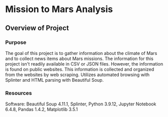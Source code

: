 # Mission to Mars Analysis
## Overview of Project
### Purpose

The goal of this project is to gather information about the climate of Mars and to collect news items about Mars missions. The information for this project isn't readily available in CSV or JSON files. However, the information is found on public websites. This information is collected and organized from the websites by web scraping. Utilizes automated browsing with Splinter and HTML parsing with Beautiful Soup. 

### Resources
Software: Beautiful Soup 4.11.1, Splinter, Python 3.9.12, Jupyter Notebook 6.4.8, Pandas 1.4.2, Matplotlib 3.5.1
